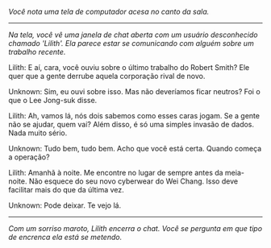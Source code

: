 _Você nota uma tela de computador acesa no canto da sala._

---

_Na tela, você vê uma janela de chat aberta com um usuário desconhecido chamado 'Lilith'. Ela parece estar se comunicando com alguém sobre um trabalho recente._

Lilith: E aí, cara, você ouviu sobre o último trabalho do Robert Smith? Ele quer que a gente derrube aquela corporação rival de novo.

Unknown: Sim, eu ouvi sobre isso. Mas não deveríamos ficar neutros? Foi o que o Lee Jong-suk disse.

Lilith: Ah, vamos lá, nós dois sabemos como esses caras jogam. Se a gente não se ajudar, quem vai? Além disso, é só uma simples invasão de dados. Nada muito sério.

Unknown: Tudo bem, tudo bem. Acho que você está certa. Quando começa a operação?

Lilith: Amanhã à noite. Me encontre no lugar de sempre antes da meia-noite. Não esquece do seu novo cyberwear do Wei Chang. Isso deve facilitar mais do que da última vez.

Unknown: Pode deixar. Te vejo lá.

---

_Com um sorriso maroto, Lilith encerra o chat. Você se pergunta em que tipo de encrenca ela está se metendo._
